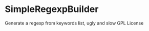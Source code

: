 SimpleRegexpBuilder
===================

Generate a regexp from keywords list, ugly and slow
GPL License
